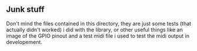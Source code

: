 ## Junk stuff

Don't mind the files contained in this directory, they are just some tests (that actually didn't worked) i did with the library, or other useful things like an image of the GPIO pinout and a test midi file i used to test the midi output in developement.